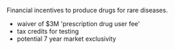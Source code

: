 Financial incentives to produce drugs for rare diseases.

- waiver of $3M 'prescription drug user fee'
- tax credits for testing
- potential 7 year market exclusivity